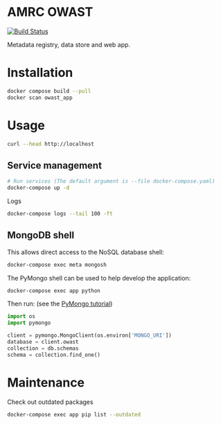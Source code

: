 # AMRC OWAST

[![Build Status](https://dev.azure.com/sheffielduni/owast/_apis/build/status/owast?branchName=master)](https://dev.azure.com/sheffielduni/owast/_build/latest?definitionId=1&branchName=master)

Metadata registry, data store and web app.

# Installation

```bash
docker compose build --pull
docker scan owast_app
```

# Usage

```bash
curl --head http://localhost
```

## Service management

```bash
# Run services (The default argument is --file docker-compose.yaml)
docker-compose up -d
```

Logs

```bash
docker-compose logs --tail 100 -ft
```

## MongoDB shell

This allows direct access to the NoSQL database shell:

```bash
docker-compose exec meta mongosh
```

The PyMongo shell can be used to help develop the application:

```bash
docker-compose exec app python
```

Then run: (see the [PyMongo tutorial](https://pymongo.readthedocs.io/))

```python
import os
import pymongo

client = pymongo.MongoClient(os.environ['MONGO_URI'])
database = client.owast
collection = db.schemas
schema = collection.find_one()
```

# Maintenance

Check out outdated packages

```bash
docker-compose exec app pip list --outdated
```